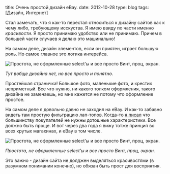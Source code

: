 title: Очень простой дизайн eBay.
date: 2012-10-28
type: blog
tags: [Дизайн, Интернет]

Стал замечать, что я как-то перестал относиться к дизайну сайтов как к чему либо, требующему исскуства. Я имею ввиду по части именно *красивости*.  Я просто принимаю удобство или не принимаю. Причем в большей части случаев я делаю это машинально! 

На самом деле, дизайн элементов, если он приятен, играет большую роль. Но самое главное это логика интерейса. 

![Простота, не оформленные select'ы и все просто Винт, проц, экран.](/static/files/ebay.png)

*Тут вобще дизайна нет, но все просто и понятно.*

Простейшая страничка! Большое фото, маленькие фото, и крестик неприметный. Все что нужно, ни какого толком оформления, такого дизайна не замечаешь, но мне кажется не потому что оформление простое.

На самом деле я довольно давно не заходил на eBay. И как-то забавно видеть там простую фильтрацию лап-топов. Когда-то [я писал](http://habrahabr.ru/post/105831/) что большинству покупателей не нужны дотошные характеристики. Все должно быть проще. И вот через два года я вижу тотже принцип во всех крутых магахинах, и eBay в том числе. 

![Простота, не оформленные select'ы и все просто Винт, проц, экран.](/static/files/ebay2.png)

*Простота, не оформленные select'ы и все просто Винт, проц, экран.*

Это важно - дизайн сайта не долджен выделяться красивостями (в разумном понимании конечно), но обязан быть прост для восприятия.